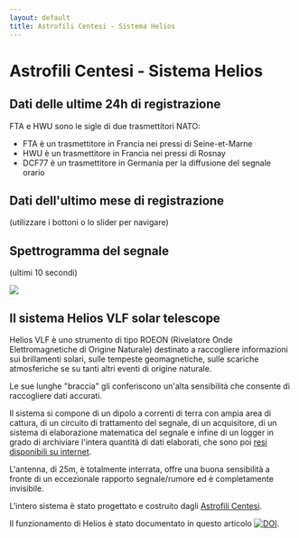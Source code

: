 ```yaml
---
layout: default
title: Astrofili Centesi - Sistema Helios
---
```


# Astrofili Centesi - Sistema Helios

## Dati delle ultime 24h di registrazione

<div id="plotlyDiv"></div>

FTA e HWU sono le sigle di due trasmettitori NATO:

* FTA è un trasmettitore in Francia nei pressi di Seine-et-Marne
* HWU è un trasmettitore in Francia nei pressi di Rosnay
* DCF77 è un trasmettitore in Germania per la diffusione del segnale orario

## Dati dell'ultimo mese di registrazione

(utilizzare i bottoni o lo slider per navigare)

<div id="plotlyDiv4"></div>

<!-- IN MANUTENZIONE
## Dati medi degli ultimi 5 giorni di registrazione

<div id="plotlyDiv3"></div>
-->

## Spettrogramma del segnale

(ultimi 10 secondi)

<img src="https://raw.githubusercontent.com/Astrofili-Centesi/Helios/main/spectrogram.png" class="center img-fluid"> 

## Il sistema Helios VLF solar telescope

Helios VLF è uno strumento di tipo ROEON (Rivelatore Onde Elettromagnetiche di Origine Naturale) destinato a raccogliere informazioni sui brillamenti solari, sulle tempeste geomagnetiche, sulle scariche atmosferiche se su tanti altri eventi di origine naturale.

Le sue lunghe "braccia" gli conferiscono un'alta sensibilità che consente di raccogliere dati accurati.

Il sistema si compone di un dipolo a correnti di terra con ampia area di cattura, di un circuito di trattamento del segnale, di un acquisitore, di un sistema di elaborazione matematica del segnale e infine di un logger in grado di archiviare l'intera quantità di dati
elaborati, che sono poi [resi disponibili su internet](https://github.com/Astrofili-Centesi/Helios).

L'antenna, di 25m, è totalmente interrata, offre una buona sensibilità a fronte di un eccezionale rapporto segnale/rumore ed è completamente invisibile.

L'intero sistema è stato progettato e costruito dagli [Astrofili Centesi](https://www.astrofilicentesi.it/).

Il funzionamento di Helios è stato documentato in questo articolo [![DOI](https://zenodo.org/badge/DOI/10.5281/zenodo.7097629.svg)](https://doi.org/10.5281/zenodo.7097629).



<script src="https://code.jquery.com/jquery-3.6.0.min.js" integrity="sha256-/xUj+3OJU5yExlq6GSYGSHk7tPXikynS7ogEvDej/m4=" crossorigin="anonymous"></script>
<script src="https://cdn.jsdelivr.net/npm/chart.js/dist/chart.min.js"></script>
<script src="https://cdn.jsdelivr.net/npm/chartjs-adapter-date-fns/dist/chartjs-adapter-date-fns.bundle.min.js"></script>

<script src='https://cdn.plot.ly/plotly-2.11.1.min.js'></script>

<script>


const layout_base = {
height: 800,
xaxis: {
title: 'timestamp'
       },
yaxis: {
title: "dBFS",
//range: [-100,-20]
       }
};

function plotPlotly(divname,channels,layout) {
var plotlydata=channels;
Plotly.newPlot(divname,plotlydata, layout);
}


function plotJSON(filename,divname,layout) {
    $.getJSON( filename, function( inputdata ) {
            var labels=[];
            var channels=[];

            $.each(inputdata, function(channel_name, channel_data) {
                    var chdata={type:'scatter', mode: 'lines', name:channel_name, x:[],y:[]};
                    var ch={
label: channel_name,
showLine: true,
data: []
};

$.each(channel_data, function( key, val ) {
    labels.push(parseInt(key));
    ch['data'].push({'x':parseInt(key),'y':val});
    chdata['x'].push(new Date(parseInt(key)).toISOString());
    chdata['y'].push(val);
    });

channels.push(chdata);
});

plotPlotly(divname,channels,layout);
});
}

plotJSON("{{site.baseurl}}/data/db_latest.json",'plotlyDiv',layout_base);


var selectorOptions = {

    buttons: [{

        step: 'day',

        stepmode: 'backward',

        count: 1,

        label: '1d'

    }, {

        step: 'day',

        stepmode: 'backward',

        count: 7,

        label: '1w'

    }, {

        step: 'all',

    }],

};

const layout_slider = {
height: 800,
        xaxis: {
title: 'timestamp',
       rangeselector: selectorOptions,

       rangeslider: { range: 864000 }

        },
yaxis: {
fixedrange: false,
title: "dBFS",
//range: [-100,-20]
       }
};

plotJSON("{{site.baseurl}}/data/db_latest_month.json", 'plotlyDiv4', layout_slider);

function addZero(i) {
  if (i < 10) {i = "0" + i}
  return i;
}

function stripDate(timestamp)
{
    var d = new Date(parseInt(timestamp));
    return addZero(d.getHours()) + ":" + addZero(d.getMinutes()) + ":" + addZero(d.getSeconds());
}


//$.when(
//    $.getJSON( "{{site.baseurl}}/data/db_mean_5days.json" ),
//    $.getJSON( "{{site.baseurl}}/data/db_latest_day.json" )
//).done(function(mean5days, latest_day) {
//
//var labels=[];
//var ch1data={type:'scatter', mode: 'lines', name:'HWU_mean5d', x:[],y:[]};
//var ch2data={type:'scatter', mode: 'lines', name:'ICV_mean5d', x:[],y:[]};
//var ch3data={type:'scatter', mode: 'lines', name:'noise_mean5d', x:[],y:[]};
//var ch1_1data={type:'scatter', mode: 'lines', name:'noise_1d', x:[],y:[]};
//var ch2_1data={type:'scatter', mode: 'lines', name:'HWU_1d', x:[],y:[]};
//var ch3_1data={type:'scatter', mode: 'lines', name:'ICV_1d', x:[],y:[]};
//
//
//  $.each(mean5days[0]['ch1'], function( key, val ) {
//      labels.push(parseInt(key));
//          ch1data['x'].push(stripDate(key));
//          ch1data['y'].push(val);
//  });
//
//  $.each(mean5days[0]['ch2'], function( key, val ) {
//          ch2data['x'].push(stripDate(key));
//          ch2data['y'].push(val);
//  });
//
//  $.each(mean5days[0]['ch3'], function( key, val ) {
//          ch3data['x'].push(stripDate(key));
//          ch3data['y'].push(val);
//  });
//
//  $.each(latest_day[0]['ch1'], function( key, val ) {
//      labels.push(parseInt(key));
//          ch1_1data['x'].push(stripDate(key));
//          ch1_1data['y'].push(val);
//  });
//
//  $.each(latest_day[0]['ch2'], function( key, val ) {
//          ch2_1data['x'].push(stripDate(key));
//          ch2_1data['y'].push(val);
//  });
//
//  $.each(latest_day[0]['ch3'], function( key, val ) {
//          ch3_1data['x'].push(stripDate(key));
//          ch3_1data['y'].push(val);
//  });
//
//var plotlydata=[ch1data,ch2data,ch3data,ch1_1data,ch2_1data,ch3_1data];
////var plotlydata=[ch1_1data,ch2_1data,ch3_1data];
////var plotlydata=[ch1data,ch2data,ch3data];
//const layout = {
//height: 800,
//        xaxis: {
//title: 'timestamp',
//        },
//yaxis: {
//title: "dBFS",
////range: [-100,-20]
//       }
//};
//Plotly.newPlot('plotlyDiv3',plotlydata,layout);
////plotPlotly('plotlyDiv3',ch1data,ch2data,ch3data,ch1_1data,ch2_1data,ch3_1data,layout_base);
//
//});

</script>



